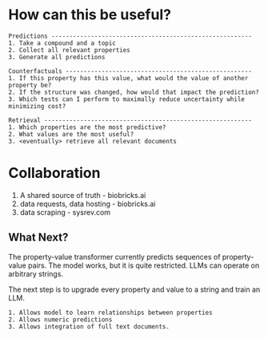 # How can this be useful?

    Predictions --------------------------------------------------------
    1. Take a compound and a topic
    2. Collect all relevant properties
    3. Generate all predictions

    Counterfactuals ----------------------------------------------------
    1. If this property has this value, what would the value of another property be?
    2. If the structure was changed, how would that impact the prediction?
    3. Which tests can I perform to maximally reduce uncertainty while minimizing cost?

    Retrieval ----------------------------------------------------------
    1. Which properties are the most predictive?
    2. What values are the most useful?
    3. <eventually> retrieve all relevant documents

# Collaboration

1. A shared source of truth - biobricks.ai
2. data requests, data hosting - biobricks.ai
3. data scraping - sysrev.com

## What Next?
The property-value transformer currently predicts sequences of property-value pairs. 
The model works, but it is quite restricted. LLMs can operate on arbitrary strings.

The next step is to upgrade every property and value to a string and train an LLM. 
    
    1. Allows model to learn relationships between properties
    2. Allows numeric predictions
    3. Allows integration of full text documents.
